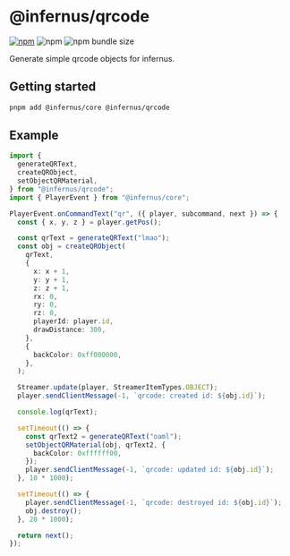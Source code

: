# @infernus/qrcode

[![npm](https://img.shields.io/npm/v/@infernus/qrcode)](https://www.npmjs.com/package/@infernus/qrcode) ![npm](https://img.shields.io/npm/dy/@infernus/qrcode) ![npm bundle size](https://img.shields.io/bundlephobia/minzip/@infernus/qrcode)

Generate simple qrcode objects for infernus.

## Getting started

```sh
pnpm add @infernus/core @infernus/qrcode
```

## Example

```ts
import {
  generateQRText,
  createQRObject,
  setObjectQRMaterial,
} from "@infernus/qrcode";
import { PlayerEvent } from "@infernus/core";

PlayerEvent.onCommandText("qr", ({ player, subcommand, next }) => {
  const { x, y, z } = player.getPos();

  const qrText = generateQRText("lmao");
  const obj = createQRObject(
    qrText,
    {
      x: x + 1,
      y: y + 1,
      z: z + 1,
      rx: 0,
      ry: 0,
      rz: 0,
      playerId: player.id,
      drawDistance: 300,
    },
    {
      backColor: 0xff000000,
    },
  );

  Streamer.update(player, StreamerItemTypes.OBJECT);
  player.sendClientMessage(-1, `qrcode: created id: ${obj.id}`);

  console.log(qrText);

  setTimeout(() => {
    const qrText2 = generateQRText("oaml");
    setObjectQRMaterial(obj, qrText2, {
      backColor: 0xffffff00,
    });
    player.sendClientMessage(-1, `qrcode: updated id: ${obj.id}`);
  }, 10 * 1000);

  setTimeout(() => {
    player.sendClientMessage(-1, `qrcode: destroyed id: ${obj.id}`);
    obj.destroy();
  }, 20 * 1000);

  return next();
});
```
